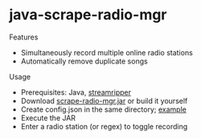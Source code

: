 # java-scrape-radio-mgr
Features
- Simultaneously record multiple online radio stations
- Automatically remove duplicate songs

Usage
- Prerequisites: Java, [streamripper](http://streamripper.sourceforge.net/)
- Download [scrape-radio-mgr.jar](https://github.com/pintale/java-scrape-radio-mgr/blob/main/releases/20211015/scrape-radio-mgr.jar) or build it yourself
- Create config.json in the same directory; [example](https://github.com/pintale/java-scrape-radio-mgr/blob/main/releases/20211015/config.json)
- Execute the JAR
- Enter a radio station (or regex) to toggle recording
